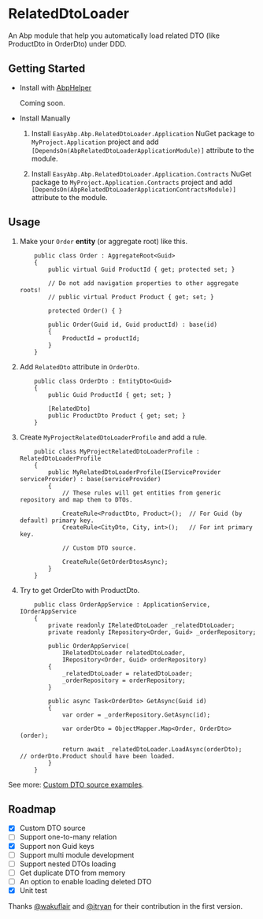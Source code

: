 # RelatedDtoLoader

An Abp module that help you automatically load related DTO (like ProductDto in OrderDto) under DDD.

## Getting Started

* Install with [AbpHelper](https://github.com/EasyAbp/AbpHelper.GUI)

    Coming soon.

* Install Manually

    1. Install `EasyAbp.Abp.RelatedDtoLoader.Application` NuGet package to `MyProject.Application` project and add `[DependsOn(AbpRelatedDtoLoaderApplicationModule)]` attribute to the module.

    1. Install `EasyAbp.Abp.RelatedDtoLoader.Application.Contracts` NuGet package to `MyProject.Application.Contracts` project and add `[DependsOn(AbpRelatedDtoLoaderApplicationContractsModule)]` attribute to the module.

## Usage

1. Make your `Order` **entity** (or aggregate root) like this.

    ```
        public class Order : AggregateRoot<Guid>
        {
            public virtual Guid ProductId { get; protected set; }
            
            // Do not add navigation properties to other aggregate roots!
            // public virtual Product Product { get; set; }
    
            protected Order() { }
            
            public Order(Guid id, Guid productId) : base(id)
            {
                ProductId = productId;
            }
        }
    ```

1. Add `RelatedDto` attribute in `OrderDto`.

    ```
        public class OrderDto : EntityDto<Guid>
        {
            public Guid ProductId { get; set; }
            
            [RelatedDto]
            public ProductDto Product { get; set; }
        }
    ```

1. Create `MyProjectRelatedDtoLoaderProfile` and add a rule.

    ```
        public class MyProjectRelatedDtoLoaderProfile : RelatedDtoLoaderProfile
        {
            public MyRelatedDtoLoaderProfile(IServiceProvider serviceProvider) : base(serviceProvider)
            {
                // These rules will get entities from generic repository and map them to DTOs.
                
                CreateRule<ProductDto, Product>();  // For Guid (by default) primary key.
                CreateRule<CityDto, City, int>();   // For int primary key.
                
                // Custom DTO source.
                
                CreateRule(GetOrderDtosAsync);
            }
        }
    ```

1. Try to get OrderDto with ProductDto.

    ```
        public class OrderAppService : ApplicationService, IOrderAppService
        {
            private readonly IRelatedDtoLoader _relatedDtoLoader;
            private readonly IRepository<Order, Guid> _orderRepository;
            
            public OrderAppService(
                IRelatedDtoLoader relatedDtoLoader,
                IRepository<Order, Guid> orderRepository)
            {
                _relatedDtoLoader = relatedDtoLoader;
                _orderRepository = orderRepository;
            }
            
            public async Task<OrderDto> GetAsync(Guid id)
            {
                var order = _orderRepository.GetAsync(id);
    
                var orderDto = ObjectMapper.Map<Order, OrderDto>(order);
                
                return await _relatedDtoLoader.LoadAsync(orderDto);   // orderDto.Product should have been loaded.
            }
        }
    ```

See more: [Custom DTO source examples](doc/CustomDtoSource.md).

## Roadmap

- [x] Custom DTO source
- [ ] Support one-to-many relation
- [x] Support non Guid keys
- [ ] Support multi module development
- [ ] Support nested DTOs loading
- [ ] Get duplicate DTO from memory
- [ ] An option to enable loading deleted DTO
- [x] Unit test

Thanks [@wakuflair](https://github.com/wakuflair) and [@itryan](https://github.com/itryan) for their contribution in the first version.
